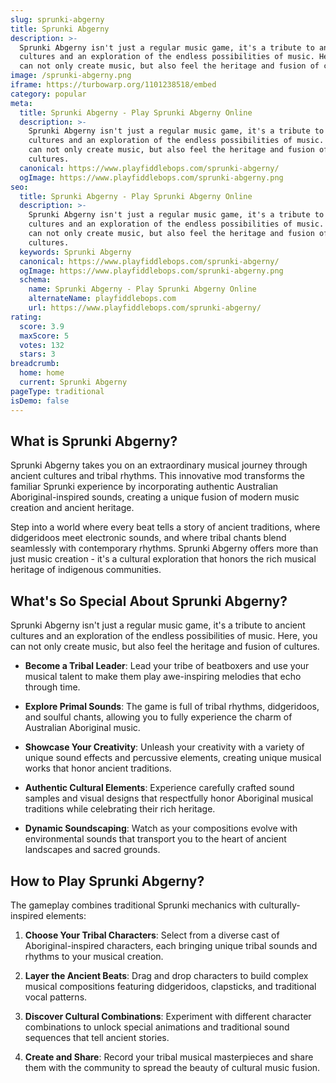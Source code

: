 ```yaml
---
slug: sprunki-abgerny
title: Sprunki Abgerny
description: >-
  Sprunki Abgerny isn't just a regular music game, it's a tribute to ancient
  cultures and an exploration of the endless possibilities of music. Here, you
  can not only create music, but also feel the heritage and fusion of cultures.
image: /sprunki-abgerny.png
iframe: https://turbowarp.org/1101238518/embed
category: popular
meta:
  title: Sprunki Abgerny - Play Sprunki Abgerny Online
  description: >-
    Sprunki Abgerny isn't just a regular music game, it's a tribute to ancient
    cultures and an exploration of the endless possibilities of music. Here, you
    can not only create music, but also feel the heritage and fusion of
    cultures.
  canonical: https://www.playfiddlebops.com/sprunki-abgerny/
  ogImage: https://www.playfiddlebops.com/sprunki-abgerny.png
seo:
  title: Sprunki Abgerny - Play Sprunki Abgerny Online
  description: >-
    Sprunki Abgerny isn't just a regular music game, it's a tribute to ancient
    cultures and an exploration of the endless possibilities of music. Here, you
    can not only create music, but also feel the heritage and fusion of
    cultures.
  keywords: Sprunki Abgerny
  canonical: https://www.playfiddlebops.com/sprunki-abgerny/
  ogImage: https://www.playfiddlebops.com/sprunki-abgerny.png
  schema:
    name: Sprunki Abgerny - Play Sprunki Abgerny Online
    alternateName: playfiddlebops.com
    url: https://www.playfiddlebops.com/sprunki-abgerny/
rating:
  score: 3.9
  maxScore: 5
  votes: 132
  stars: 3
breadcrumb:
  home: home
  current: Sprunki Abgerny
pageType: traditional
isDemo: false
---
```


## What is Sprunki Abgerny?

Sprunki Abgerny takes you on an extraordinary musical journey through ancient cultures and tribal rhythms. This innovative mod transforms the familiar Sprunki experience by incorporating authentic Australian Aboriginal-inspired sounds, creating a unique fusion of modern music creation and ancient heritage.

Step into a world where every beat tells a story of ancient traditions, where didgeridoos meet electronic sounds, and where tribal chants blend seamlessly with contemporary rhythms. Sprunki Abgerny offers more than just music creation - it's a cultural exploration that honors the rich musical heritage of indigenous communities.

## What's So Special About Sprunki Abgerny?

Sprunki Abgerny isn't just a regular music game, it's a tribute to ancient cultures and an exploration of the endless possibilities of music. Here, you can not only create music, but also feel the heritage and fusion of cultures.

- **Become a Tribal Leader**: Lead your tribe of beatboxers and use your musical talent to make them play awe-inspiring melodies that echo through time.

- **Explore Primal Sounds**: The game is full of tribal rhythms, didgeridoos, and soulful chants, allowing you to fully experience the charm of Australian Aboriginal music.

- **Showcase Your Creativity**: Unleash your creativity with a variety of unique sound effects and percussive elements, creating unique musical works that honor ancient traditions.

- **Authentic Cultural Elements**: Experience carefully crafted sound samples and visual designs that respectfully honor Aboriginal musical traditions while celebrating their rich heritage.

- **Dynamic Soundscaping**: Watch as your compositions evolve with environmental sounds that transport you to the heart of ancient landscapes and sacred grounds.

## How to Play Sprunki Abgerny?

The gameplay combines traditional Sprunki mechanics with culturally-inspired elements:

1. **Choose Your Tribal Characters**: Select from a diverse cast of Aboriginal-inspired characters, each bringing unique tribal sounds and rhythms to your musical creation.

1. **Layer the Ancient Beats**: Drag and drop characters to build complex musical compositions featuring didgeridoos, clapsticks, and traditional vocal patterns.

1. **Discover Cultural Combinations**: Experiment with different character combinations to unlock special animations and traditional sound sequences that tell ancient stories.

1. **Create and Share**: Record your tribal musical masterpieces and share them with the community to spread the beauty of cultural music fusion.
